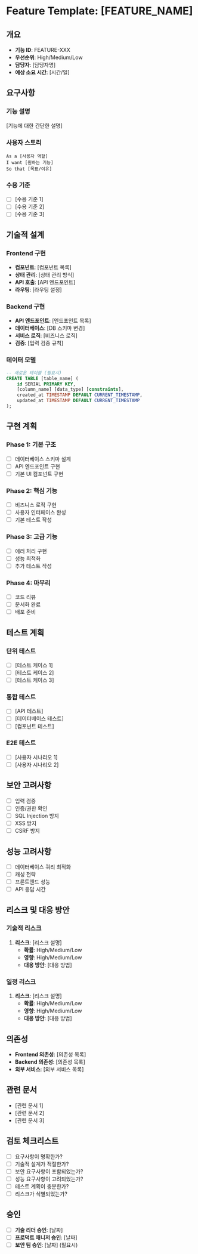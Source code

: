 # Feature Template: [FEATURE_NAME]

## 개요
- **기능 ID**: FEATURE-XXX
- **우선순위**: High/Medium/Low
- **담당자**: [담당자명]
- **예상 소요 시간**: [시간/일]

## 요구사항

### 기능 설명
[기능에 대한 간단한 설명]

### 사용자 스토리
```
As a [사용자 역할]
I want [원하는 기능]
So that [목표/이유]
```

### 수용 기준
- [ ] [수용 기준 1]
- [ ] [수용 기준 2]
- [ ] [수용 기준 3]

## 기술적 설계

### Frontend 구현
- **컴포넌트**: [컴포넌트 목록]
- **상태 관리**: [상태 관리 방식]
- **API 호출**: [API 엔드포인트]
- **라우팅**: [라우팅 설정]

### Backend 구현
- **API 엔드포인트**: [엔드포인트 목록]
- **데이터베이스**: [DB 스키마 변경]
- **서비스 로직**: [비즈니스 로직]
- **검증**: [입력 검증 규칙]

### 데이터 모델
```sql
-- 새로운 테이블 (필요시)
CREATE TABLE [table_name] (
    id SERIAL PRIMARY KEY,
    [column_name] [data_type] [constraints],
    created_at TIMESTAMP DEFAULT CURRENT_TIMESTAMP,
    updated_at TIMESTAMP DEFAULT CURRENT_TIMESTAMP
);
```

## 구현 계획

### Phase 1: 기본 구조
- [ ] 데이터베이스 스키마 설계
- [ ] API 엔드포인트 구현
- [ ] 기본 UI 컴포넌트 구현

### Phase 2: 핵심 기능
- [ ] 비즈니스 로직 구현
- [ ] 사용자 인터페이스 완성
- [ ] 기본 테스트 작성

### Phase 3: 고급 기능
- [ ] 에러 처리 구현
- [ ] 성능 최적화
- [ ] 추가 테스트 작성

### Phase 4: 마무리
- [ ] 코드 리뷰
- [ ] 문서화 완료
- [ ] 배포 준비

## 테스트 계획

### 단위 테스트
- [ ] [테스트 케이스 1]
- [ ] [테스트 케이스 2]
- [ ] [테스트 케이스 3]

### 통합 테스트
- [ ] [API 테스트]
- [ ] [데이터베이스 테스트]
- [ ] [컴포넌트 테스트]

### E2E 테스트
- [ ] [사용자 시나리오 1]
- [ ] [사용자 시나리오 2]

## 보안 고려사항
- [ ] 입력 검증
- [ ] 인증/권한 확인
- [ ] SQL Injection 방지
- [ ] XSS 방지
- [ ] CSRF 방지

## 성능 고려사항
- [ ] 데이터베이스 쿼리 최적화
- [ ] 캐싱 전략
- [ ] 프론트엔드 성능
- [ ] API 응답 시간

## 리스크 및 대응 방안

### 기술적 리스크
1. **리스크**: [리스크 설명]
   - **확률**: High/Medium/Low
   - **영향**: High/Medium/Low
   - **대응 방안**: [대응 방법]

### 일정 리스크
1. **리스크**: [리스크 설명]
   - **확률**: High/Medium/Low
   - **영향**: High/Medium/Low
   - **대응 방안**: [대응 방법]

## 의존성
- **Frontend 의존성**: [의존성 목록]
- **Backend 의존성**: [의존성 목록]
- **외부 서비스**: [외부 서비스 목록]

## 관련 문서
- [관련 문서 1]
- [관련 문서 2]
- [관련 문서 3]

## 검토 체크리스트
- [ ] 요구사항이 명확한가?
- [ ] 기술적 설계가 적절한가?
- [ ] 보안 요구사항이 포함되었는가?
- [ ] 성능 요구사항이 고려되었는가?
- [ ] 테스트 계획이 충분한가?
- [ ] 리스크가 식별되었는가?

## 승인
- [ ] **기술 리더 승인**: [날짜]
- [ ] **프로덕트 매니저 승인**: [날짜]
- [ ] **보안 팀 승인**: [날짜] (필요시) 